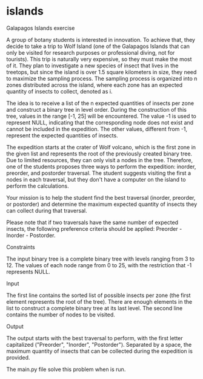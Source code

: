 # islands
Galapagos Islands exercise

A group of botany students is interested in innovation. To achieve that, they decide to take a trip to Wolf Island (one of the Galapagos Islands that can only be visited for research purposes or professional diving, not for tourists). This trip is naturally very expensive, so they must make the most of it. They plan to investigate a new species of insect that lives in the treetops, but since the island is over 1.5 square kilometers in size, they need to maximize the sampling process. The sampling process is organized into n zones distributed across the island, where each zone has an expected quantity of insects to collect, denoted as i.

The idea is to receive a list of the n expected quantities of insects per zone and construct a binary tree in level order. During the construction of this tree, values in the range [-1, 25] will be encountered. The value -1 is used to represent NULL, indicating that the corresponding node does not exist and cannot be included in the expedition. The other values, different from -1, represent the expected quantities of insects.

The expedition starts at the crater of Wolf volcano, which is the first zone in the given list and represents the root of the previously created binary tree. Due to limited resources, they can only visit a nodes in the tree. Therefore, one of the students proposes three ways to perform the expedition: inorder, preorder, and postorder traversal. The student suggests visiting the first a nodes in each traversal, but they don't have a computer on the island to perform the calculations.

Your mission is to help the student find the best traversal (inorder, preorder, or postorder) and determine the maximum expected quantity of insects they can collect during that traversal.

Please note that if two traversals have the same number of expected insects, the following preference criteria should be applied: Preorder - Inorder - Postorder.

Constraints

The input binary tree is a complete binary tree with levels ranging from 3 to 12.
The values of each node range from 0 to 25, with the restriction that -1 represents NULL.

Input

The first line contains the sorted list of possible insects per zone (the first element represents the root of the tree). There are enough elements in the list to construct a complete binary tree at its last level. The second line contains the number of nodes to be visited.

Output

The output starts with the best traversal to perform, with the first letter capitalized ("Preorder", "Inorder", "Postorder"). Separated by a space, the maximum quantity of insects that can be collected during the expedition is provided.

The main.py file solve this problem when is run.
